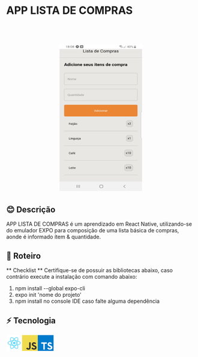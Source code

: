# APP LISTA DE COMPRAS
<h1 align="center">
  <br>
  <img src="./demo/appListadeCompras.jpg" alt="Kelsen Lima" height="390" width="220">
</h1>

## :blush: **Descrição**

APP LISTA DE COMPRAS é um aprendizado em React Native, utilizando-se do emulador EXPO para composição de uma lista básica de compras, aonde é informado ítem & quantidade.

## :dizzy: **Roteiro**

** Checklist **
Certifique-se de possuir as bibliotecas abaixo, caso contrário execute a instalação com comando abaixo:

1.	npm install --global expo-cli
2.	expo init 'nome do projeto'
3.	npm install no console IDE caso falte alguma dependência

## :zap: **Tecnologia**

<img align="left" alt="React Native" width="42px" src="https://raw.githubusercontent.com/github/explore/80688e429a7d4ef2fca1e82350fe8e3517d3494d/topics/react-native/react-native.png" />
<img align="left" alt="JavaScript" width="42px" src="https://raw.githubusercontent.com/github/explore/80688e429a7d4ef2fca1e82350fe8e3517d3494d/topics/javascript/javascript.png" />
<img align="left" alt="TypeScript" width="42px" src="https://raw.githubusercontent.com/github/explore/80688e429a7d4ef2fca1e82350fe8e3517d3494d/topics/typescript/typescript.png" />

<br>
<br>
